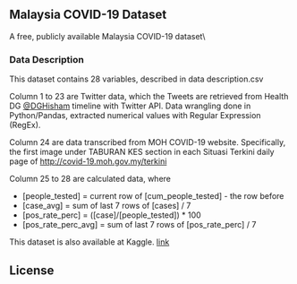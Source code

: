 ## Malaysia COVID-19 Dataset
A free, publicly available Malaysia COVID-19 dataset\


### Data Description
This dataset contains 28 variables, described in data description.csv

Column 1 to 23 are Twitter data, which the Tweets are retrieved from Health DG [@DGHisham](https://twitter.com/DGHisham) timeline with Twitter API. Data wrangling done in Python/Pandas, extracted numerical values with Regular Expression (RegEx).

Column 24 are data transcribed from MOH COVID-19 website. Specifically, the first image under TABURAN KES section in each Situasi Terkini daily page of http://covid-19.moh.gov.my/terkini

Column 25 to 28 are calculated data, where 
* [people_tested] = current row of [cum_people_tested] - the row before
* [case_avg] = sum of last 7 rows of [cases] / 7
* [pos_rate_perc] = ([case]/[people_tested]) * 100
* [pos_rate_perc_avg] = sum of last 7 rows of [pos_rate_perc] / 7

This dataset is also available at Kaggle. [link](https://www.kaggle.com/yeanzc/malaysia-covid19-dataset)

## License

